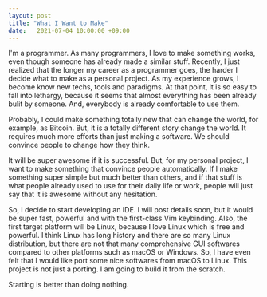 ```yaml
---
layout: post
title: "What I Want to Make"
date:   2021-07-04 10:00:00 +09:00
---
```


I'm a programmer. As many programmers, I love to make something works, even though someone has already made a similar stuff.
Recently, I just realized that the longer my career as a programmer goes, the harder I decide what to make as a personal project.
As my experience grows, I become know new techs, tools and paradigms.
At that point, it is so easy to fall into lethargy, because it seems that almost everything has been already bulit by someone. And, everybody is already comfortable to use them.

Probably, I could make something totally new that can change the world, for example, as Bitcoin.
But, it is a totally different story change the world.
It requires much more efforts than just making a software.
We should convince people to change how they think. 

It will be super awesome if it is successful.
But, for my personal project, I want to make something that convince people automatically. 
If I make something super simple but much better than others, and if that stuff is what people already used to use for their daily life or work, people will just say that it is awesome without any hesitation.

So, I decide to start developing an IDE. I will post details soon, but it would be super fast, powerful and with the first-class Vim keybinding. Also, the first target platform will be Linux, because I love Linux which is free and powerful.
I think Linux has long history and there are so many Linux distribution, but there are not that many comprehensive GUI softwares compared to other platforms such as macOS or Windows.
So, I have even felt that I would like port some nice softwares from macOS to Linux.
This project is not just a porting. I am going to build it from the scratch.

Starting is better than doing nothing. 
